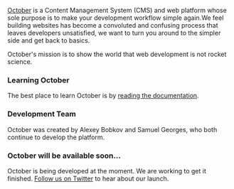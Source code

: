 [October](http://octobercms.com) is a Content Management System (CMS) and web platform whose sole purpose is to make your development workflow simple again.We feel building websites has become a convoluted and confusing process that leaves developers unsatisfied, we want to turn you around to the simpler side and get back to basics.

October's mission is to show the world that web development is not rocket science.

### Learning October

The best place to learn October is by [reading the documentation](http://octobercms.com/docs).

### Development Team

October was created by Alexey Bobkov and Samuel Georges, who both continue to develop the platform.

### October will be available soon...

October is being developed at the moment. We are working to get it finished. [Follow us on Twitter](http://twitter.com/octobercms) to hear about our launch.
